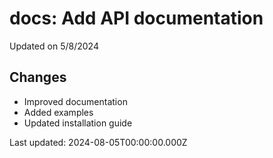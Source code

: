 # docs: Add API documentation

Updated on 5/8/2024

## Changes
- Improved documentation
- Added examples
- Updated installation guide

Last updated: 2024-08-05T00:00:00.000Z